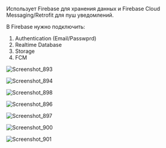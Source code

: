 Использует Firebase для хранения данных и Firebase Cloud Messaging/Retrofit для пуш уведомлений.

В Firebase нужно подключить:

1. Authentication (Email/Passwprd)
2. Realtime Database
3. Storage
4. FCM


![Screenshot_893](https://github.com/JestkieDev/MessengerApp/assets/160913011/ed834e79-9282-4ab2-8623-f54d9bdfb00a)

![Screenshot_894](https://github.com/JestkieDev/MessengerApp/assets/160913011/697dc9e8-0ac7-4405-8cb9-56ac88e97677)

![Screenshot_898](https://github.com/JestkieDev/MessengerApp/assets/160913011/bcd8a34a-a319-45f0-8f76-6535a47d18a4)

![Screenshot_896](https://github.com/JestkieDev/MessengerApp/assets/160913011/bc0dcc54-1004-49d1-92b2-26c90eab376b)

![Screenshot_897](https://github.com/JestkieDev/MessengerApp/assets/160913011/2f0e7b2c-e186-4631-af8c-b96fb013554e)

![Screenshot_900](https://github.com/JestkieDev/MessengerApp/assets/160913011/fcc1cf45-bb43-4cc7-903a-9c47fcbb6d23)

![Screenshot_901](https://github.com/JestkieDev/MessengerApp/assets/160913011/f5cd2aef-f070-4262-9794-76149763ed0d)







